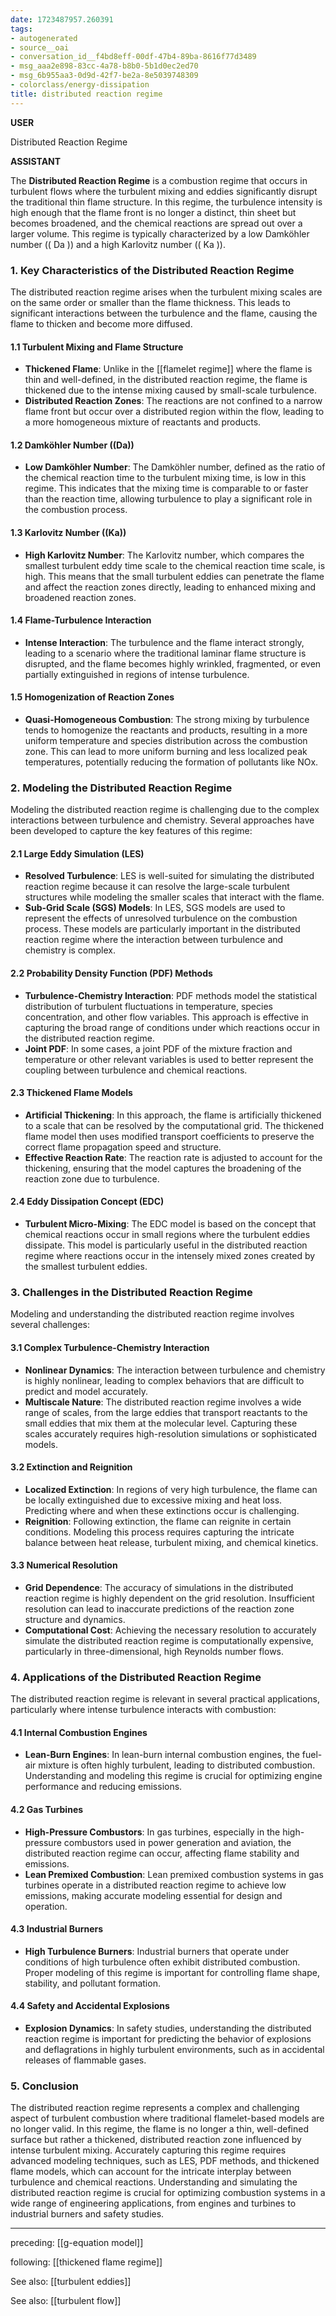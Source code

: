 ```yaml
---
date: 1723487957.260391
tags:
- autogenerated
- source__oai
- conversation_id__f4bd8eff-00df-47b4-89ba-8616f77d3489
- msg_aaa2e898-83cc-4a78-b8b0-5b1d0ec2ed70
- msg_6b955aa3-0d9d-42f7-be2a-8e5039748309
- colorclass/energy-dissipation
title: distributed reaction regime
---
```


**USER**

Distributed Reaction Regime


**ASSISTANT**

The **Distributed Reaction Regime** is a combustion regime that occurs in turbulent flows where the turbulent mixing and eddies significantly disrupt the traditional thin flame structure. In this regime, the turbulence intensity is high enough that the flame front is no longer a distinct, thin sheet but becomes broadened, and the chemical reactions are spread out over a larger volume. This regime is typically characterized by a low Damköhler number (\( Da \)) and a high Karlovitz number (\( Ka \)).

### 1. **Key Characteristics of the Distributed Reaction Regime**

The distributed reaction regime arises when the turbulent mixing scales are on the same order or smaller than the flame thickness. This leads to significant interactions between the turbulence and the flame, causing the flame to thicken and become more diffused.

#### **1.1 Turbulent Mixing and Flame Structure**
- **Thickened Flame**: Unlike in the [[flamelet regime]] where the flame is thin and well-defined, in the distributed reaction regime, the flame is thickened due to the intense mixing caused by small-scale turbulence.
- **Distributed Reaction Zones**: The reactions are not confined to a narrow flame front but occur over a distributed region within the flow, leading to a more homogeneous mixture of reactants and products.

#### **1.2 Damköhler Number (\(Da\))**
- **Low Damköhler Number**: The Damköhler number, defined as the ratio of the chemical reaction time to the turbulent mixing time, is low in this regime. This indicates that the mixing time is comparable to or faster than the reaction time, allowing turbulence to play a significant role in the combustion process.

#### **1.3 Karlovitz Number (\(Ka\))**
- **High Karlovitz Number**: The Karlovitz number, which compares the smallest turbulent eddy time scale to the chemical reaction time scale, is high. This means that the small turbulent eddies can penetrate the flame and affect the reaction zones directly, leading to enhanced mixing and broadened reaction zones.

#### **1.4 Flame-Turbulence Interaction**
- **Intense Interaction**: The turbulence and the flame interact strongly, leading to a scenario where the traditional laminar flame structure is disrupted, and the flame becomes highly wrinkled, fragmented, or even partially extinguished in regions of intense turbulence.

#### **1.5 Homogenization of Reaction Zones**
- **Quasi-Homogeneous Combustion**: The strong mixing by turbulence tends to homogenize the reactants and products, resulting in a more uniform temperature and species distribution across the combustion zone. This can lead to more uniform burning and less localized peak temperatures, potentially reducing the formation of pollutants like NOx.

### 2. **Modeling the Distributed Reaction Regime**

Modeling the distributed reaction regime is challenging due to the complex interactions between turbulence and chemistry. Several approaches have been developed to capture the key features of this regime:

#### **2.1 Large Eddy Simulation (LES)**
- **Resolved Turbulence**: LES is well-suited for simulating the distributed reaction regime because it can resolve the large-scale turbulent structures while modeling the smaller scales that interact with the flame.
- **Sub-Grid Scale (SGS) Models**: In LES, SGS models are used to represent the effects of unresolved turbulence on the combustion process. These models are particularly important in the distributed reaction regime where the interaction between turbulence and chemistry is complex.

#### **2.2 Probability Density Function (PDF) Methods**
- **Turbulence-Chemistry Interaction**: PDF methods model the statistical distribution of turbulent fluctuations in temperature, species concentration, and other flow variables. This approach is effective in capturing the broad range of conditions under which reactions occur in the distributed reaction regime.
- **Joint PDF**: In some cases, a joint PDF of the mixture fraction and temperature or other relevant variables is used to better represent the coupling between turbulence and chemical reactions.

#### **2.3 Thickened Flame Models**
- **Artificial Thickening**: In this approach, the flame is artificially thickened to a scale that can be resolved by the computational grid. The thickened flame model then uses modified transport coefficients to preserve the correct flame propagation speed and structure.
- **Effective Reaction Rate**: The reaction rate is adjusted to account for the thickening, ensuring that the model captures the broadening of the reaction zone due to turbulence.

#### **2.4 Eddy Dissipation Concept (EDC)**
- **Turbulent Micro-Mixing**: The EDC model is based on the concept that chemical reactions occur in small regions where the turbulent eddies dissipate. This model is particularly useful in the distributed reaction regime where reactions occur in the intensely mixed zones created by the smallest turbulent eddies.

### 3. **Challenges in the Distributed Reaction Regime**

Modeling and understanding the distributed reaction regime involves several challenges:

#### **3.1 Complex Turbulence-Chemistry Interaction**
- **Nonlinear Dynamics**: The interaction between turbulence and chemistry is highly nonlinear, leading to complex behaviors that are difficult to predict and model accurately.
- **Multiscale Nature**: The distributed reaction regime involves a wide range of scales, from the large eddies that transport reactants to the small eddies that mix them at the molecular level. Capturing these scales accurately requires high-resolution simulations or sophisticated models.

#### **3.2 Extinction and Reignition**
- **Localized Extinction**: In regions of very high turbulence, the flame can be locally extinguished due to excessive mixing and heat loss. Predicting where and when these extinctions occur is challenging.
- **Reignition**: Following extinction, the flame can reignite in certain conditions. Modeling this process requires capturing the intricate balance between heat release, turbulent mixing, and chemical kinetics.

#### **3.3 Numerical Resolution**
- **Grid Dependence**: The accuracy of simulations in the distributed reaction regime is highly dependent on the grid resolution. Insufficient resolution can lead to inaccurate predictions of the reaction zone structure and dynamics.
- **Computational Cost**: Achieving the necessary resolution to accurately simulate the distributed reaction regime is computationally expensive, particularly in three-dimensional, high Reynolds number flows.

### 4. **Applications of the Distributed Reaction Regime**

The distributed reaction regime is relevant in several practical applications, particularly where intense turbulence interacts with combustion:

#### **4.1 Internal Combustion Engines**
- **Lean-Burn Engines**: In lean-burn internal combustion engines, the fuel-air mixture is often highly turbulent, leading to distributed combustion. Understanding and modeling this regime is crucial for optimizing engine performance and reducing emissions.

#### **4.2 Gas Turbines**
- **High-Pressure Combustors**: In gas turbines, especially in the high-pressure combustors used in power generation and aviation, the distributed reaction regime can occur, affecting flame stability and emissions.
- **Lean Premixed Combustion**: Lean premixed combustion systems in gas turbines operate in a distributed reaction regime to achieve low emissions, making accurate modeling essential for design and operation.

#### **4.3 Industrial Burners**
- **High Turbulence Burners**: Industrial burners that operate under conditions of high turbulence often exhibit distributed combustion. Proper modeling of this regime is important for controlling flame shape, stability, and pollutant formation.

#### **4.4 Safety and Accidental Explosions**
- **Explosion Dynamics**: In safety studies, understanding the distributed reaction regime is important for predicting the behavior of explosions and deflagrations in highly turbulent environments, such as in accidental releases of flammable gases.

### 5. **Conclusion**

The distributed reaction regime represents a complex and challenging aspect of turbulent combustion where traditional flamelet-based models are no longer valid. In this regime, the flame is no longer a thin, well-defined surface but rather a thickened, distributed reaction zone influenced by intense turbulent mixing. Accurately capturing this regime requires advanced modeling techniques, such as LES, PDF methods, and thickened flame models, which can account for the intricate interplay between turbulence and chemical reactions. Understanding and simulating the distributed reaction regime is crucial for optimizing combustion systems in a wide range of engineering applications, from engines and turbines to industrial burners and safety studies.


---

preceding: [[g-equation model]]  


following: [[thickened flame regime]]

See also: [[turbulent eddies]]


See also: [[turbulent flow]]